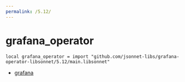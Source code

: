 ```yaml
---
permalink: /5.12/
---
```


# grafana_operator

```jsonnet
local grafana_operator = import "github.com/jsonnet-libs/grafana-operator-libsonnet/5.12/main.libsonnet"
```



* [grafana](grafana/index.md)